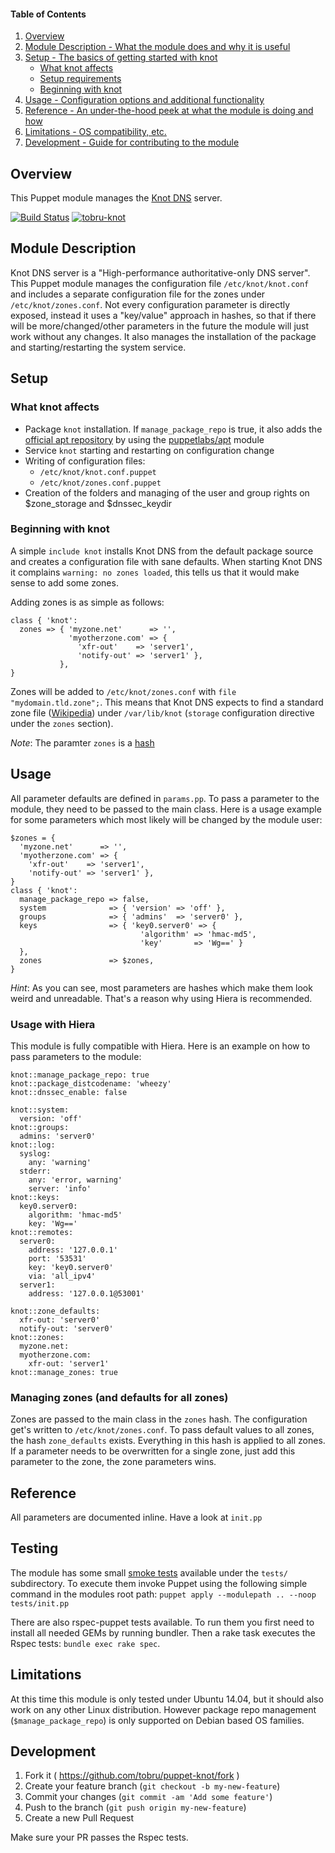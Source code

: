 #### Table of Contents

1. [Overview](#overview)
2. [Module Description - What the module does and why it is useful](#module-description)
3. [Setup - The basics of getting started with knot](#setup)
    * [What knot affects](#what-knot-affects)
    * [Setup requirements](#setup-requirements)
    * [Beginning with knot](#beginning-with-knot)
4. [Usage - Configuration options and additional functionality](#usage)
5. [Reference - An under-the-hood peek at what the module is doing and how](#reference)
5. [Limitations - OS compatibility, etc.](#limitations)
6. [Development - Guide for contributing to the module](#development)

## Overview

This Puppet module manages the [Knot DNS](https://www.knot-dns.cz/) server.

[![Build Status](https://travis-ci.org/tobru/puppet-knot.svg?branch=master)](https://travis-ci.org/tobru/puppet-knot)
[![tobru-knot](https://img.shields.io/puppetforge/v/tobru/knot.svg)](https://forge.puppetlabs.com/tobru/knot)

## Module Description

Knot DNS server is a "High-performance authoritative-only DNS server". This Puppet module
manages the configuration file `/etc/knot/knot.conf` and includes a separate configuration
file for the zones under `/etc/knot/zones.conf`.
Not every configuration parameter is directly exposed, instead it uses a "key/value" approach
in hashes, so that if there will be more/changed/other parameters in the future the module
will just work without any changes.
It also manages the installation of the package and starting/restarting the system service.

## Setup

### What knot affects

* Package `knot` installation. If `manage_package_repo` is true, it also adds the 
  [official apt repository](https://www.knot-dns.cz/documentation/html/installation.html#installing-knot-dns-packages-on-debian) by using the [puppetlabs/apt](https://forge.puppetlabs.com/puppetlabs/apt) module
* Service `knot` starting and restarting on configuration change
* Writing of configuration files:
  * `/etc/knot/knot.conf.puppet`
  * `/etc/knot/zones.conf.puppet`
* Creation of the folders and managing of the user and group rights
  on $zone_storage and $dnssec_keydir

### Beginning with knot

A simple `include knot` installs Knot DNS from the default package source and creates a configuration
file with sane defaults. When starting Knot DNS it complains `warning: no zones loaded`, this tells
us that it would make sense to add some zones.

Adding zones is as simple as follows:
```
class { 'knot':
  zones => { 'myzone.net'      => '',
             'myotherzone.com' => {
               'xfr-out'    => 'server1',
               'notify-out' => 'server1' },
           },
}
```

Zones will be added to `/etc/knot/zones.conf` with `file "mydomain.tld.zone";`.
This means that Knot DNS expects to find a standard zone file ([Wikipedia](http://en.wikipedia.org/wiki/Zone_file#File_format))
under `/var/lib/knot` (`storage` configuration directive under the `zones` section).

*Note*: The paramter `zones` is a [hash](https://docs.puppetlabs.com/puppet/latest/reference/lang_datatypes.html#hashes)

## Usage

All parameter defaults are defined in `params.pp`. To pass a parameter to
the module, they need to be passed to the main class.
Here is a usage example for some parameters which most likely will be 
changed by the module user:

```
$zones = {
  'myzone.net'      => '',
  'myotherzone.com' => {
    'xfr-out'    => 'server1',
    'notify-out' => 'server1' },
}
class { 'knot':
  manage_package_repo => false,
  system              => { 'version' => 'off' },
  groups              => { 'admins'  => 'server0' },
  keys                => { 'key0.server0' => {
                             'algorithm' => 'hmac-md5',
                             'key'       => 'Wg==' }
  },
  zones               => $zones,
}
```

*Hint*: As you can see, most parameters are hashes which make them look weird
and unreadable. That's a reason why using Hiera is recommended.

### Usage with Hiera

This module is fully compatible with Hiera. Here is an example on how
to pass parameters to the module:

```
knot::manage_package_repo: true
knot::package_distcodename: 'wheezy'
knot::dnssec_enable: false

knot::system:
  version: 'off'
knot::groups:
  admins: 'server0'
knot::log:
  syslog:
    any: 'warning'
  stderr:
    any: 'error, warning'
    server: 'info'
knot::keys:
  key0.server0:
    algorithm: 'hmac-md5'
    key: 'Wg=='
knot::remotes:
  server0:
    address: '127.0.0.1'
    port: '53531'
    key: 'key0.server0'
    via: 'all_ipv4'
  server1:
    address: '127.0.0.1@53001'

knot::zone_defaults:
  xfr-out: 'server0'
  notify-out: 'server0'
knot::zones:
  myzone.net:
  myotherzone.com:
    xfr-out: 'server1'
knot::manage_zones: true
```

### Managing zones (and defaults for all zones)

Zones are passed to the main class in the `zones` hash. The configuration get's
written to `/etc/knot/zones.conf`.
To pass default values to all zones, the hash `zone_defaults` exists. Everything
in this hash is applied to all zones. If a parameter needs to be overwritten for
a single zone, just add this parameter to the zone, the zone parameters wins.

## Reference

All parameters are documented inline. Have a look at `init.pp`

## Testing

The module has some small [smoke tests](https://docs.puppetlabs.com/guides/tests_smoke.html) available under the
`tests/` subdirectory. To execute them invoke Puppet using the following simple command
in the modules root path: `puppet apply --modulepath .. --noop tests/init.pp`

There are also rspec-puppet tests available. To run them you first need to install all
needed GEMs by running bundler. Then a rake task executes the Rspec tests: `bundle exec rake spec`.

## Limitations

At this time this module is only tested under Ubuntu 14.04, but it should also
work on any other Linux distribution.
However package repo management (`$manage_package_repo`) is only supported on
Debian based OS families.

## Development

1. Fork it ( https://github.com/tobru/puppet-knot/fork )
2. Create your feature branch (`git checkout -b my-new-feature`)
3. Commit your changes (`git commit -am 'Add some feature'`)
4. Push to the branch (`git push origin my-new-feature`)
5. Create a new Pull Request

Make sure your PR passes the Rspec tests.
